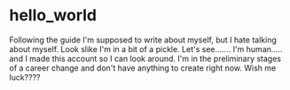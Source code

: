 # hello_world
Following the guide
I'm supposed to write about myself, but I hate talking about myself. Look slike I'm in a bit of a pickle.
Let's see.......
I'm human..... and I made this account so I can look around. I'm in the preliminary stages of a career change and don't have anything to create right now.
Wish me luck????
